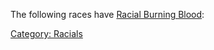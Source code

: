 The following races have [Racial Burning
Blood](Racial_Burning_Blood "wikilink"):

[Category: Racials](Category:_Racials "wikilink")
